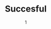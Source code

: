 ---
title: "Succesful"
date: 1
page_header_bg: "images/banner/banner1.jpg.webp"
extra_head: |
  <!-- Google tag (gtag.js) -->
  <script async src="https://www.googletagmanager.com/gtag/js?id=AW-16547760790"></script>
  <script>
  window.dataLayer = window.dataLayer || [];
  function gtag(){dataLayer.push(arguments);}
  gtag('js', new Date());
  gtag('config', 'AW-16547760790');
  gtag('event', 'conversion_event_page_view', {});
  </script>
---